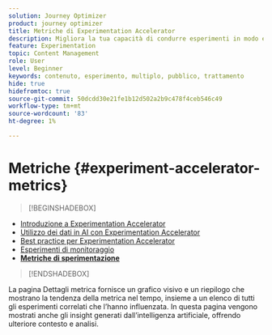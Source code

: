 ```yaml
---
solution: Journey Optimizer
product: journey optimizer
title: Metriche di Experimentation Accelerator
description: Migliora la tua capacità di condurre esperimenti in modo efficace e generare informazioni
feature: Experimentation
topic: Content Management
role: User
level: Beginner
keywords: contenuto, esperimento, multiplo, pubblico, trattamento
hide: true
hidefromtoc: true
source-git-commit: 50dcdd30e21fe1b12d502a2b9c478f4ceb546c49
workflow-type: tm+mt
source-wordcount: '83'
ht-degree: 1%

---
```


# Metriche {#experiment-accelerator-metrics}

>[!BEGINSHADEBOX]

* [Introduzione a Experimentation Accelerator](experiment-accelerator.md)
* [Utilizzo dei dati in AI con Experimentation Accelerator](experiment-accelerator-security.md)
* [Best practice per Experimentation Accelerator](experiment-accelerator-best-practices.md)
* [Esperimenti di monitoraggio](experiment-accelerator-monitor.md)
* **[Metriche di sperimentazione](experiment-accelerator-metrics.md)**

>[!ENDSHADEBOX]

La pagina Dettagli metrica fornisce un grafico visivo e un riepilogo che mostrano la tendenza della metrica nel tempo, insieme a un elenco di tutti gli esperimenti correlati che l’hanno influenzata. In questa pagina vengono mostrati anche gli insight generati dall’intelligenza artificiale, offrendo ulteriore contesto e analisi.


